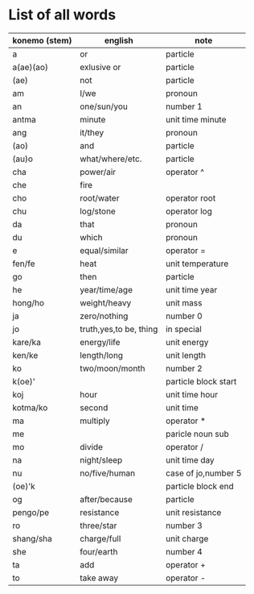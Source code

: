 # List of all words
|konemo (stem)       |english             |note                |
|--------------------|--------------------|--------------------|
|a                   |or                  |particle            |
|a(ae)(ao)           |exlusive or         |particle            |
|(ae)                |not                 |particle            |
|am                  |I/we                |pronoun             |
|an                  |one/sun/you         |number 1            |
|antma               |minute              |unit time minute    |
|ang                 |it/they             |pronoun             |
|(ao)                |and                 |particle            |
|(au)o               |what/where/etc.     |particle            |
|cha                 |power/air           |operator ^          |
|che                 |fire                |
|cho                 |root/water          |operator root       |
|chu                 |log/stone           |operator log        |
|da                  |that                |pronoun             |
|du                  |which               |pronoun             |
|e                   |equal/similar       |operator =          |
|fen/fe              |heat                |unit temperature    |
|go                  |then                |particle            |
|he                  |year/time/age       |unit time year      |
|hong/ho             |weight/heavy        |unit mass           |
|ja                  |zero/nothing        |number 0            |
|jo                  |truth,yes,to be, thing| in special       |
|kare/ka             |energy/life         |unit energy         |
|ken/ke              |length/long         |unit length         |
|ko                  |two/moon/month      |number 2            |
|k(oe)'              |                    |particle block start|
|koj                 |hour                |unit time hour      |
|kotma/ko            |second              |unit time           |
|ma                  |multiply            |operator *          |
|me                  |                    |paricle noun sub    |
|mo                  |divide              |operator /          |
|na                  |night/sleep         |unit time day       |
|nu                  |no/five/human       |case of jo,number 5 |
|(oe)'k              |                    |particle block end  |
|og                  |after/because       |particle            |
|pengo/pe            |resistance          |unit resistance     |
|ro                  |three/star          |number 3            |
|shang/sha           |charge/full         |unit charge         |
|she                 |four/earth          |number 4            |
|ta                  |add                 |operator +          |
|to                  |take away           |operator -          |
